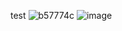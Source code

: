 test
![b57774c](https://user-images.githubusercontent.com/29729545/162225080-a2fb1728-9a20-425a-be8f-2b601ba0b67d.png)
![image](https://user-images.githubusercontent.com/29729545/162227316-62f67100-d142-4a64-9c78-8f15b94143ac.png)
